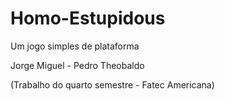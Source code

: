 # Homo-Estupidous
 
Um jogo simples de plataforma

Jorge Miguel - Pedro Theobaldo

(Trabalho do quarto semestre - Fatec Americana)